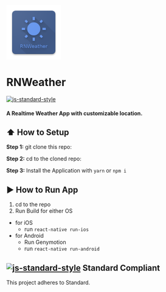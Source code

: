 
![App Icon](assets/icon.png)
#  RNWeather
[![js-standard-style](https://img.shields.io/badge/code%20style-standard-brightgreen.svg?style=flat)](http://standardjs.com/)

#### A Realtime Weather App with customizable location.





## :arrow_up: How to Setup

**Step 1:** git clone this repo:

**Step 2:** cd to the cloned repo:

**Step 3:** Install the Application with `yarn` or `npm i`


## :arrow_forward: How to Run App

1. cd to the repo
2. Run Build for either OS
  * for iOS
    * run `react-native run-ios`
  * for Android
    * Run Genymotion
    * run `react-native run-android`

## [![js-standard-style](https://cdn.rawgit.com/feross/standard/master/badge.svg)](https://github.com/feross/standard) Standard Compliant


This project adheres to Standard.
